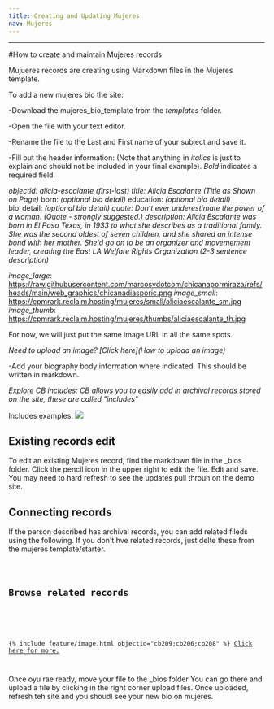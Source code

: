 ```yaml
---
title: Creating and Updating Mujeres
nav: Mujeres
---
```

________

#How to create and maintain Mujeres records

Mujueres records are creating using Markdown files in the Mujeres template.

To add a new mujeres bio the site:

-Download the mujeres_bio_template from the _templates_ folder.

-Open the file with your text editor.

-Rename the file to the Last and First name of your subject and save it.

-Fill out the header information: (Note that anything in _italics_ is just to explain and should not be included in your final example). *Bold* indicates a required field. 

*objectid: alicia-escalante* _(first-last)_
*title: Alicia Escalante* _(Title as Shown on Page)_
born: _(optional bio detail)_
education: _(optional bio detail)_
bio_detail: _(optional bio detail)_
*quote: Don’t ever underestimate the power of a woman.* _(Quote - strongly suggested.)_ *description: Alicia Escalante was born in El Paso Texas, in 1933 to what she describes as a traditional family. She was the second oldest of seven children, and she shared an intense bond with her mother. She'd go on to be an organizer and movemement leader, creating the East LA Welfare Rights Organization* _(2-3 sentence description)_

*image_large*: https://raw.githubusercontent.com/marcosvdotcom/chicanapormiraza/refs/heads/main/web_graphics/chicanadiasporic.png
*image_small*: https://cpmrark.reclaim.hosting/mujeres/small/aliciaescalante_sm.jpg
*image_thumb*: https://cpmrark.reclaim.hosting/mujeres/thumbs/aliciaescalante_th.jpg

For now, we will just put the same image URL in all the same spots. 

_Need to upload an image? [Click here](How to upload an image)_

-Add your biography body information where indicated. This should be written in markdown.

_*Explore CB includes: CB allows you to easily add in archival records stored on the site, these are called "includes"*_

Includes examples: 
<img src="tbd"></i>


## Existing records edit
To edit an existing Mujeres record, find the markdown file in the _bios folder.
Click the pencil icon in the upper right to edit the file. 
Edit and save.
You may need to hard refresh to see the updates pull throuh on the demo site.

## Connecting records

If the person described has archival records, you can add related fileds using the following. If you don't hve related records, just delte these from the mujeres template/starter.

<code start>

## Browse related records
<br>

{% include feature/image.html objectid="cb209;cb206;cb208" %}
[Click here for more.](http://127.0.0.1:4000/chicanapormiraza/browse.html#alicia%20escalante)

</code>

Once oyu rae ready, move your file to the _bios folder
You can go there and upload a file by clicking in the right corner upload files.
Once uploaded, refresh teh site and you shoudl see your new bio on mujeres.
